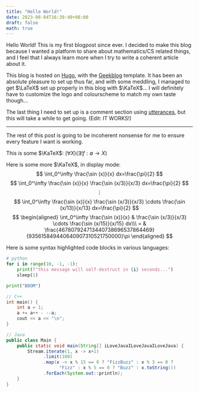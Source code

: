 ```yaml
---
title: "Hello World!"
date: 2023-08-04T16:39:40+08:00
draft: false
math: true
---
```


Hello World! This is my first blogpost since ever. I decided to make this blog
because I wanted a platform to share about mathematics/CS related things,
and I feel that I always learn more when I try to write a coherent article
about it.

This blog is hosted on [Hugo](https://gohugo.io/),
with the [Geekblog](https://hugo-geekblog.geekdocs.de/) template.
It has been an absolute pleasure to set up thus far, and with some meddling,
I managed to get $\LaTeX$ set up properly in this blog with $\KaTeX$...
I will definitely have to customize the logo and colourscheme to match
my own taste though...

The last thing I need to set up is a comment section using
[utterances](https://utteranc.es/), but this will take a while to get going.
(Edit: IT WORKS!)

---

The rest of this post is going to be incoherent nonsense for me to ensure
every feature I want is working.

This is some $\KaTeX$: $(\forall X)(\exists!f:\emptyset\to X)$

Here is some more $\KaTeX$, in display mode:
$$
    \int_0^\infty \frac{\sin (x)}{x} dx=\frac{\pi}{2}
$$
$$
    \int_0^\infty
    \frac{\sin (x)}{x}
    \frac{\sin (x/3)}{x/3}
    dx=\frac{\pi}{2}
$$
$$\vdots$$
$$
    \int_0^\infty
    \frac{\sin (x)}{x}
    \frac{\sin (x/3)}{x/3}
    \cdots
    \frac{\sin (x/13)}{x/13}
    dx=\frac{\pi}{2}
$$
$$
\begin{aligned}
 \int_0^\infty
    \frac{\sin (x)}{x} &
    \frac{\sin (x/3)}{x/3}
    \cdots
    \frac{\sin (x/15)}{x/15}
    dx\\\ = &
    \frac{467807924713440738696537864469}{935615849440640907310521750000}\pi
\end{aligned}
$$

Here is some syntax highlighted code blocks in various languages:

```python
# python
for i in range(10, -1, -1):
    print(f"this message will self-destruct in {i} seconds...")
    sleep(1)

print("BOOM")
```

```cpp
// C++
int main() {
    int a = 1;
    a += a++ - --a;
    cout << a << "\n";
}
```

```java
// Java
public class Main {
    public static void main(String[] iLoveJavaILoveJavaILoveJava) {
        Stream.iterate(1, x -> x+1)
              .limit(100)
              .map(x -> x % 15 == 0 ? "FizzBuzz" : x % 3 == 0 ?
                    "Fizz" : x % 5 == 0 ? "Buzz" : x.toString())
              .forEach(System.out::println);
    }
}
```
